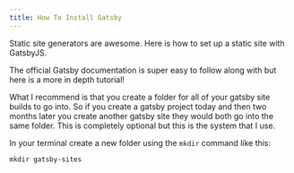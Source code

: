 ```yaml
---
title: How To Install Gatsby
---
```


Static site generators are awesome. Here is how to set up a static site with GatsbyJS.

The official Gatsby documentation is super easy to follow along with but here is a more in depth tutorial!

What I recommend is that you create a folder for all of your gatsby site builds to go into. So if you create a gatsby project today and then two months later you create another gatsby site they would both go into the same folder. This is completely optional but this is the system that I use.

In your terminal create a new folder using the ```mkdir``` command like this:

```
mkdir gatsby-sites
```
